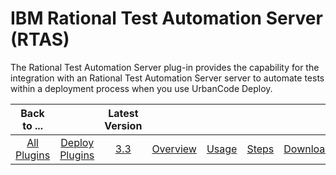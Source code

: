 
# IBM Rational Test Automation Server (RTAS)

The Rational Test Automation Server plug-in provides the capability for the integration with an Rational Test Automation Server server to automate tests within a deployment process when you use UrbanCode Deploy.

|Back to ...||Latest Version|||||
| :---: | :---: | :---: | :---: | :---: | :---: | :---: |
|[All Plugins](../../index.md)|[Deploy Plugins](../README.md)|[3.3](https://raw.githubusercontent.com/UrbanCode/IBM-UCD-PLUGINS/main/files/RTAS-UCD/RTAS-UCD-3.3.zip)|[Overview](overview.md)|[Usage](usage.md)|[Steps](steps.md)|[Downloads](downloads.md)|
